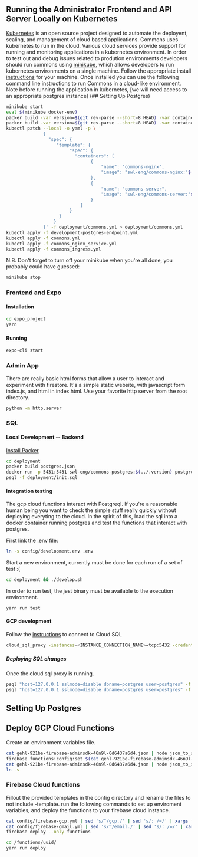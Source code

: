 ## Running the Administrator Frontend and API Server Locally on Kubernetes
[Kubernetes] is an open source project designed to automate the deployent, scaling, and management of cloud based applications. Commons uses kubernetes to run in the cloud. Various cloud services provide support for running and monitoring applications in a kubernetes environment. In order to test out and debug issues related to prodution environments developers should run commons using [minikube], which allows developers to run kubernetes environments on a single machine. Follow the appropriate install [instructions](minikube-install-instrutions) for your machine. Once installed you can use the following command line instructions to run Commons in a cloud-like environment. Note before running the application in kubernetes, [we will need access to an appropriate postgres instance] (## Setting Up Postgres) 

``` bash
minikube start
eval $(minikube docker-env)
packer build -var version=$(git rev-parse --short=8 HEAD) -var container_image_name=swl-eng/commons-nginx deployment/commons_nginx.json
packer build -var version=$(git rev-parse --short=8 HEAD) -var container_image_name=swl-eng/commons-server deployment/commons_server.json
kubectl patch --local -o yaml -p \ '
              {
                "spec": {
                   "template": {
                        "spec": {
                          "containers": [
                                {
                                    "name": "commons-nginx",
                                    "image": "swl-eng/commons-nginx:'$(git rev-parse --short=8 HEAD)'"
                                },
                                {
                                    "name": "commons-server",
                                    "image": "swl-eng/commons-server:'$(git rev-parse --short=8 HEAD)'"
                                }
                            ]
                        }
                    }
                  }
              }' -f deployment/commons.yml > deployment/commons.yml
kubectl apply -f development-postgres-endpoint.yml
kubectl apply -f commons.yml
kubectl apply -f commons_nginx_service.yml
kubectl apply -f commons_ingress.yml
```

N.B.
Don't forget to turn off your minikube when you're all done, you probably could have guessed:
``` bash
minikube stop
```

### Frontend and Expo
#### Installation

``` bash
cd expo_project
yarn
```

#### Running

``` bash
expo-cli start
```

### Admin App
There are really basic html forms that allow a user to interact and experiment with firestore.
It's a simple static website, with javascript form index.js, and html in index.html. Use your
favorite http server from the root directory.

``` bash
python -m http.server
```

### SQL

#### Local Development -- Backend
[Install Packer]

``` bash
cd deployment
packer build postgres.json
docker run -p 5431:5431 swl-eng/commons-postgres:$(../.version) postgres -p 5431
psql -f deployment/init.sql
```

#### Integration testing
The gcp cloud functions interact with Postgreql. If you're a reasonable human being you want to check the simple stuff really quickly without deploying
everyting to the cloud. In the spirit of this, load the sql into a docker container running postgres and test the functions that interact with postgres.

First link the .env file:

``` bash
ln -s config/development.env .env
```

Start a new environment, currently must be done for each run of a set of test :(
``` bash
cd deployment && ./develop.sh
```

In order to run test, the jest binary must be available to the execution environment.
``` bash
yarn run test
```

#### GCP development
Follow the [instructions][1] to connect to Cloud SQL

``` bash
cloud_sql_proxy -instances=<INSTANCE_CONNECTION_NAME>=tcp:5432 -credential_file=<PATH_TO_KEY_FILE>
```

##### Deploying SQL changes
Once the cloud sql proxy is running.

``` bash
psql "host=127.0.0.1 sslmode=disable dbname=postgres user=postgres" -f deployment/reset.sql
psql "host=127.0.0.1 sslmode=disable dbname=postgres user=postgres" -f deployment/init.sql
```

## Setting Up Postgres

## Deploy GCP Cloud Functions
Create an environment variables file.

``` bash
cat gehl-921be-firebase-adminsdk-46n9l-0d6437a6d4.json | node json_to_string.js | sed 's/^/gcp.serviceaccountkey=/' | firebase functions:config:set
firebase functions:config:set $(cat gehl-921be-firebase-adminsdk-46n9l-0d6437a6d4.json)
cat gehl-921be-firebase-adminsdk-46n9l-0d6437a6d4.json | node json_to_string.js | sed 's/^/gcp.serviceaccountkey=/' | firebase functions:config:set
ln -s
```

### Firebase Cloud functions
Fillout the provided templates in the config directory and rename the files to not include -template.
run the following commands to set up enviroment variables, and deploy the functions to your firebase
cloud instance.

``` bash
cat config/firebase-gcp.yml | sed 's/^/gcp./' | sed 's/: /=/' | xargs firebase functions:config:set
cat config/firebase-gmail.yml | sed 's/^/email./' | sed 's/: /=/' | xargs firebase functions:config:set
firebase deploy --only functions

```

``` bash
cd /functions/uuid/
yarn run deploy
```


[1]: https://cloud.google.com/sql/docs/postgres/connect-external-app#proxy
[Install Packer]: https://www.packer.io/intro/getting-started/install.html
[kubernetes]: https://kubernetes.io/
[minikube]: https://github.com/kubernetes/minikube
[minikube-install-instrutions]: https://kubernetes.io/docs/tasks/tools/install-minikube/
